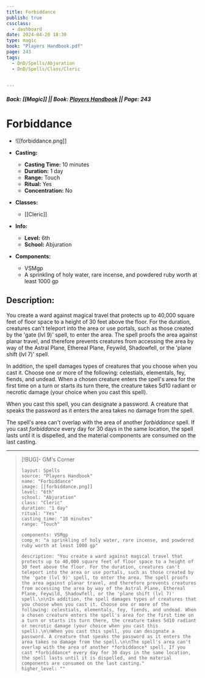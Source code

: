 ```yaml
---
title: Forbiddance
publish: true
cssclass:
  - dashboard
date: 2024-04-20 18:30
type: magic
book: "Players Handbook.pdf"
page: 243
tags:
  - DnD/Spells/Abjuration
  - DnD/Spells/Class/Cleric


---
```


##### Back: [[Magic]] || Book: [Players Handbook](https://drive.google.com/drive/folders/1O5bhpYizcIT5xxAoLOuzCRht_PVS7VSG?usp=sharing) || Page: 243

# Forbiddance
- ![[forbiddance.png]]
- **Casting:**
    - **Casting Time:** 10 minutes
    - **Duration:** 1 day
    - **Range:** Touch
    - **Ritual:** Yes
    - **Concentration:** No
- **Classes:**
    - [[Cleric]]

- **Info:**
    - **Level:** 6th
    - **School:** Abjuration
- **Components:**
    - VSMgp
    - A sprinkling of holy water, rare incense, and powdered ruby worth at least 1000 gp

## Description:
You create a ward against magical travel that protects up to 40,000 square feet of floor space to a height of 30 feet above the floor. For the duration, creatures can't teleport into the area or use portals, such as those created by the 'gate (lvl 9)' spell, to enter the area. The spell proofs the area against planar travel, and therefore prevents creatures from accessing the area by way of the Astral Plane, Ethereal Plane, Feywild, Shadowfell, or the 'plane shift (lvl 7)' spell.

In addition, the spell damages types of creatures that you choose when you cast it. Choose one or more of the following: celestials, elementals, fey, fiends, and undead. When a chosen creature enters the spell's area for the first time on a turn or starts its turn there, the creature takes 5d10 radiant or necrotic damage (your choice when you cast this spell).

When you cast this spell, you can designate a password. A creature that speaks the password as it enters the area takes no damage from the spell.

The spell's area can't overlap with the area of another *forbiddance* spell. If you cast *forbiddance* every day for 30 days in the same location, the spell lasts until it is dispelled, and the material components are consumed on the last casting.



---

> [!BUG]- GM's Corner
>
> ```statblock
> layout: Spells
> source: "Players Handbook"
> name: "Forbiddance"
> image: [[forbiddance.png]]
> level: "6th"
> school: "Abjuration"
> class: "Cleric"
> duration: "1 day"
> ritual: "Yes"
> casting_time: "10 minutes"
> range: "Touch"
>
> components: VSMgp
> comp_m: "a sprinkling of holy water, rare incense, and powdered ruby worth at least 1000 gp"
>
> description: "You create a ward against magical travel that protects up to 40,000 square feet of floor space to a height of 30 feet above the floor. For the duration, creatures can't teleport into the area or use portals, such as those created by the 'gate (lvl 9)' spell, to enter the area. The spell proofs the area against planar travel, and therefore prevents creatures from accessing the area by way of the Astral Plane, Ethereal Plane, Feywild, Shadowfell, or the 'plane shift (lvl 7)' spell.\n\nIn addition, the spell damages types of creatures that you choose when you cast it. Choose one or more of the following: celestials, elementals, fey, fiends, and undead. When a chosen creature enters the spell's area for the first time on a turn or starts its turn there, the creature takes 5d10 radiant or necrotic damage (your choice when you cast this spell).\n\nWhen you cast this spell, you can designate a password. A creature that speaks the password as it enters the area takes no damage from the spell.\n\nThe spell's area can't overlap with the area of another *forbiddance* spell. If you cast *forbiddance* every day for 30 days in the same location, the spell lasts until it is dispelled, and the material components are consumed on the last casting."
> higher_level: ""
> ```

